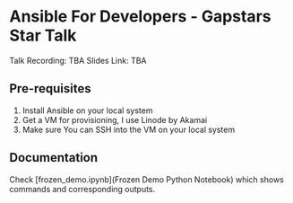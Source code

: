 # Ansible For Developers - Gapstars Star Talk

Talk Recording: TBA
Slides Link: TBA

## Pre-requisites

1. Install Ansible on your local system
2. Get a VM for provisioning, I use Linode by Akamai
3. Make sure You can SSH into the VM on your local system

## Documentation

Check [frozen_demo.ipynb](Frozen Demo Python Notebook) which shows commands and corresponding outputs.